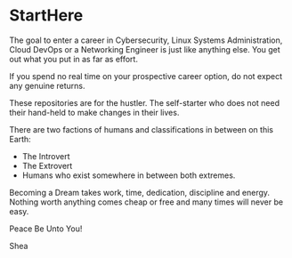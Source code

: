 # StartHere

The goal to enter a career in Cybersecurity, Linux Systems Administration, Cloud DevOps or a Networking Engineer is just like anything else. You get out what you put in as far as effort. 

If you spend no real time on your prospective career option, do not expect any genuine returns.

These repositories are for the hustler. The self-starter who does not need their hand-held to make changes in their lives.

There are two factions of humans and classifications in between on this Earth:

- The Introvert
- The Extrovert
- Humans who exist somewhere in between both extremes.

Becoming a Dream takes work, time, dedication, discipline and energy. Nothing worth anything comes cheap or free and many times will never be easy.

Peace Be Unto You!

Shea

